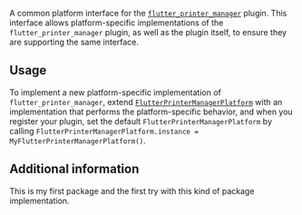 <!--
This README describes the package. If you publish this package to pub.dev,
this README's contents appear on the landing page for your package.

For information about how to write a good package README, see the guide for
[writing package pages](https://dart.dev/guides/libraries/writing-package-pages).

For general information about developing packages, see the Dart guide for
[creating packages](https://dart.dev/guides/libraries/create-library-packages)
and the Flutter guide for
[developing packages and plugins](https://flutter.dev/developing-packages).
-->

A common platform interface for the [`flutter_printer_manager`][1] plugin.
This interface allows platform-specific implementations of the `flutter_printer_manager`
plugin, as well as the plugin itself, to ensure they are supporting the
same interface.


## Usage

To implement a new platform-specific implementation of `flutter_printer_manager`, extend
[`FlutterPrinterManagerPlatform`][2] with an implementation that performs the
platform-specific behavior, and when you register your plugin, set the default
`FlutterPrinterManagerPlatform` by calling
`FlutterPrinterManagerPlatform.instance = MyFlutterPrinterManagerPlatform()`.

## Additional information

This is my first package and the first try with this kind of package implementation. 

[1]: ../
[2]: lib/src/flutter_printer_manager_platform.dart
